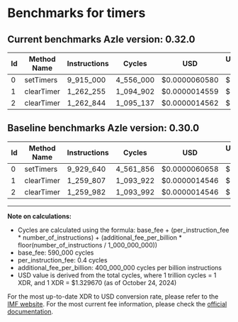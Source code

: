 # Benchmarks for timers

## Current benchmarks Azle version: 0.32.0

| Id  | Method Name | Instructions | Cycles    | USD           | USD/Million Calls | Change                             |
| --- | ----------- | ------------ | --------- | ------------- | ----------------- | ---------------------------------- |
| 0   | setTimers   | 9_915_000    | 4_556_000 | $0.0000060580 | $6.05             | <font color="green">-14_640</font> |
| 1   | clearTimer  | 1_262_255    | 1_094_902 | $0.0000014559 | $1.45             | <font color="red">+2_448</font>    |
| 2   | clearTimer  | 1_262_844    | 1_095_137 | $0.0000014562 | $1.45             | <font color="red">+2_862</font>    |

## Baseline benchmarks Azle version: 0.30.0

| Id  | Method Name | Instructions | Cycles    | USD           | USD/Million Calls |
| --- | ----------- | ------------ | --------- | ------------- | ----------------- |
| 0   | setTimers   | 9_929_640    | 4_561_856 | $0.0000060658 | $6.06             |
| 1   | clearTimer  | 1_259_807    | 1_093_922 | $0.0000014546 | $1.45             |
| 2   | clearTimer  | 1_259_982    | 1_093_992 | $0.0000014546 | $1.45             |

---

**Note on calculations:**

- Cycles are calculated using the formula: base_fee + (per_instruction_fee \* number_of_instructions) + (additional_fee_per_billion \* floor(number_of_instructions / 1_000_000_000))
- base_fee: 590_000 cycles
- per_instruction_fee: 0.4 cycles
- additional_fee_per_billion: 400_000_000 cycles per billion instructions
- USD value is derived from the total cycles, where 1 trillion cycles = 1 XDR, and 1 XDR = $1.329670 (as of October 24, 2024)

For the most up-to-date XDR to USD conversion rate, please refer to the [IMF website](https://www.imf.org/external/np/fin/data/rms_sdrv.aspx).
For the most current fee information, please check the [official documentation](https://internetcomputer.org/docs/current/developer-docs/gas-cost#execution).
